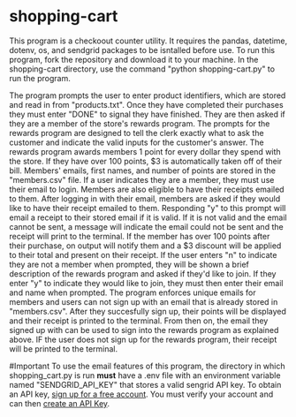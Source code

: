 # shopping-cart

This program is a checkoout counter utility. It requires the pandas, datetime, dotenv, os, and sendgrid packages to be isntalled before use. 
To run this program, fork the repository and download it to your machine. 
In the shopping-cart directory, use the command "python shopping-cart.py" to run the program.

  The program prompts the user to enter product identifiers, which are stored and read in from "products.txt". Once they have completed their purchases they must enter "DONE" to signal they have finished. They are then asked if they are a member of the store's rewards program. The prompts for the rewards program are designed to tell the clerk exactly what to ask the customer and indicate the valid inputs for the customer's answer.
  The rewards program awards members 1 point for every dollar they spend with the store. If they have over 100 points, $3 is automatically taken off of their bill. Members' emails, first names, and number of points are stored in the "members.csv" file. If a user indicates they are a member, they must use their email to login. Members are also eligible to have their receipts emailed to them. After logging in with their email, members are asked if they would like to have their receipt emailed to them. Responding "y" to this prompt will email a receipt to their stored email if it is valid. If it is not valid and the email cannot be sent, a message will indicate the email could not be sent and the receipt will print to the terminal. If the member has over 100 points after their purchase, on output will notify them and a $3 discount will be applied to their total and present on their receipt.
  If the user enters "n" to indicate they are not a member when prompted, they will be shown a brief description of the rewards program and asked if they'd like to join. If they enter "y" to indicate they would like to join, they must then enter their email and name when prompted. The program enforces unique emails for members and users can not sign up with an email that is already stored in "members.csv". After they succesfully sign up, their points will be displayed and their receipt is printed to the terminal. From then on, the email they signed up with can be used to sign into the rewards program as explained above. IF the user does not sign up for the rewards program, their receipt will be printed to the terminal.
  
 #Important
 To use the email features of this program, the directory in which shopping_cart.py is run __must__ have a .env file with an environment variable named "SENDGRID_API_KEY" that stores a valid sengrid API key. To obtain an API key, [sign up for a free account](https://signup.sendgrid.com/). You must verify your account and can then [create an API Key](https://app.sendgrid.com/settings/api_keys).
